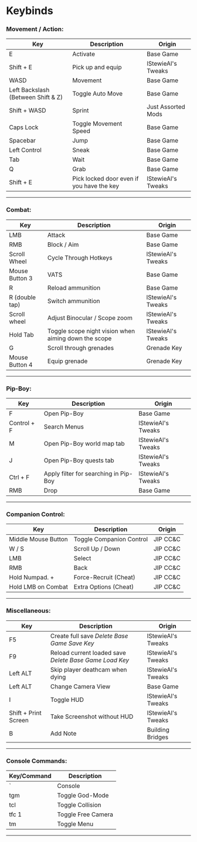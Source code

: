 # Keybinds

### Movement / Action:

Key | Description | Origin
---- | ---- | ----
E | Activate | Base Game
Shift + E | Pick up and equip | lStewieAl's Tweaks
WASD | Movement | Base Game
Left Backslash (Between Shift & Z)| Toggle Auto Move | Base Game
Shift + WASD | Sprint | Just Assorted Mods
Caps Lock | Toggle Movement Speed | Base Game
Spacebar | Jump | Base Game
Left Control | Sneak | Base Game
Tab | Wait | Base Game
Q | Grab | Base Game
Shift + E | Pick locked door even if you have the key | lStewieAl's Tweaks
----

### Combat:

Key | Description | Origin
---- | ---- | ----
LMB | Attack | Base Game
RMB | Block / Aim | Base Game
Scroll Wheel | Cycle Through Hotkeys | lStewieAl's Tweaks
Mouse Button 3 | VATS | Base Game
R  | Reload ammunition | Base Game
R (double tap) | Switch ammunition | lStewieAl's Tweaks
Scroll wheel | Adjust Binocular / Scope zoom | lStewieAl's Tweaks
Hold Tab | Toggle scope night vision when aiming down the scope | lStewieAl's Tweaks
G | Scroll through grenades | Grenade Key
Mouse Button 4 | Equip grenade | Grenade Key
----

### Pip-Boy:

Key | Description | Origin
---- | ---- | ----
F | Open Pip-Boy | Base Game
Control + F | Search Menus | lStewieAl's Tweaks
M | Open Pip-Boy world map tab | lStewieAl's Tweaks
J | Open Pip-Boy quests tab | lStewieAl's Tweaks
Ctrl + F | Apply filter for searching in Pip-Boy | lStewieAl's Tweaks
RMB | Drop | Base Game
----

### Companion Control:

Key | Description | Origin
---- | ---- | ----
Middle Mouse Button | Toggle Companion Control | JIP CC&C
W / S | Scroll Up / Down | JIP CC&C
LMB | Select | JIP CC&C
RMB | Back | JIP CC&C
Hold Numpad. + | Force-Recruit (Cheat) | JIP CC&C
Hold LMB on Combat | Extra Options (Cheat) | JIP CC&C
----

### Miscellaneous:

Key | Description | Origin
---- | ---- | ----
F5 | Create full save _Delete Base Game Save Key_ | lStewieAl's Tweaks
F9| Reload current loaded save _Delete Base Game Load Key_ | lStewieAl's Tweaks
Left ALT | Skip player deathcam when dying | lStewieAl's Tweaks
Left ALT | Change Camera View | Base Game
I | Toggle HUD | lStewieAl's Tweaks
Shift + Print Screen | Take Screenshot without HUD | lStewieAl's Tweaks
B | Add Note | Building Bridges
----

### Console Commands:

Key/Command | Description
---- | ----
` | Console 
tgm | Toggle God-Mode 
tcl | Toggle Collision
tfc 1 | Toggle Free Camera
tm | Toggle Menu
----
